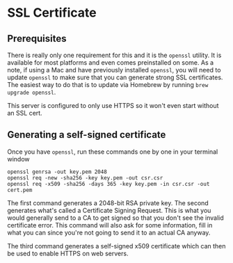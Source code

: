 # SSL Certificate

## Prerequisites

There is really only one requirement for this and it is the `openssl` utility. It is available for most platforms and even comes preinstalled on some. As a note, if using a Mac and have previously installed `openssl`, you will need to update `openssl` to make sure that you can generate strong SSL certificates. The easiest way to do that is to update via Homebrew by running `brew upgrade openssl`.

This server is configured to only use HTTPS so it won't even start without an SSL cert.

## Generating a self-signed certificate

Once you have `openssl`, run these commands one by one in your terminal window

```shell
openssl genrsa -out key.pem 2048
openssl req -new -sha256 -key key.pem -out csr.csr
openssl req -x509 -sha256 -days 365 -key key.pem -in csr.csr -out cert.pem
```

The first command generates a 2048-bit RSA private key. The second generates what's called a Certificate Signing Request. This is what you would generally send to a CA to get signed so that you don't see the invalid certificate error. This command will also ask for some information, fill in what you can since you're not going to send it to an actual CA anyway.

The third command generates a self-signed x509 certificate which can then be used to enable HTTPS on web servers. 
